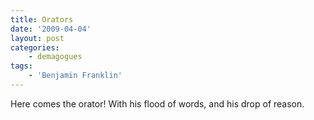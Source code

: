 ```yaml
---
title: Orators
date: '2009-04-04'
layout: post
categories:
    - demagogues
tags:
    - 'Benjamin Franklin'
---
```


Here comes the orator! With his flood of words, and his drop of reason.